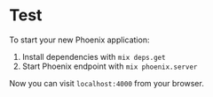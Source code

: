 # Test

To start your new Phoenix application:

1. Install dependencies with `mix deps.get`
2. Start Phoenix endpoint with `mix phoenix.server`

Now you can visit `localhost:4000` from your browser.
